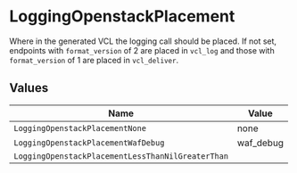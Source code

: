 # LoggingOpenstackPlacement

Where in the generated VCL the logging call should be placed. If not set, endpoints with `format_version` of 2 are placed in `vcl_log` and those with `format_version` of 1 are placed in `vcl_deliver`.



## Values

| Name                                              | Value                                             |
| ------------------------------------------------- | ------------------------------------------------- |
| `LoggingOpenstackPlacementNone`                   | none                                              |
| `LoggingOpenstackPlacementWafDebug`               | waf_debug                                         |
| `LoggingOpenstackPlacementLessThanNilGreaterThan` | <nil>                                             |